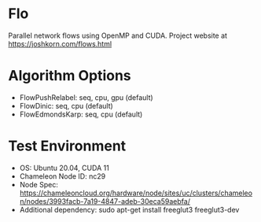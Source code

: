 # Flo
Parallel network flows using OpenMP and CUDA.
Project website at https://joshkorn.com/flows.html

# Algorithm Options
- FlowPushRelabel: seq, cpu, gpu (default)
- FlowDinic: seq, cpu (default)
- FlowEdmondsKarp: seq, cpu (default)

# Test Environment
- OS: Ubuntu 20.04, CUDA 11
- Chameleon Node ID: nc29
- Node Spec: https://chameleoncloud.org/hardware/node/sites/uc/clusters/chameleon/nodes/3993facb-7a19-4847-adeb-30eca59aebfa/
- Additional dependency: sudo apt-get install freeglut3 freeglut3-dev

